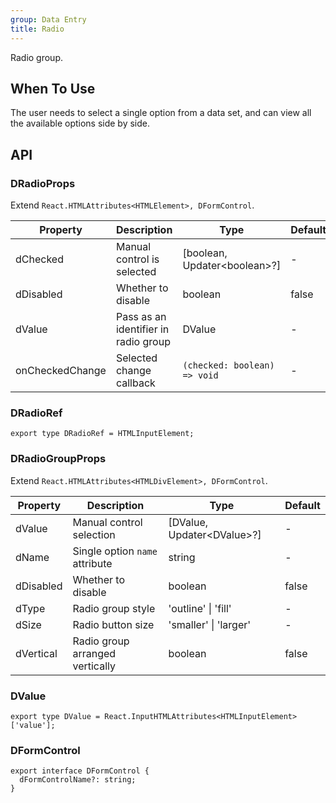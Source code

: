 ```yaml
---
group: Data Entry
title: Radio
---
```


Radio group.

## When To Use

The user needs to select a single option from a data set, and can view all the available options side by side.

## API

### DRadioProps

Extend `React.HTMLAttributes<HTMLElement>, DFormControl`.

<!-- prettier-ignore-start -->
| Property | Description | Type | Default | 
| --- | --- | --- | --- | 
| dChecked | Manual control is selected | [boolean, Updater\<boolean\>?] | - |
| dDisabled | Whether to disable | boolean | false |
| dValue | Pass as an identifier in radio group | DValue  | - |
| onCheckedChange | Selected change callback | `(checked: boolean) => void` | - |
<!-- prettier-ignore-end -->

### DRadioRef

```tsx
export type DRadioRef = HTMLInputElement;
```

### DRadioGroupProps

Extend `React.HTMLAttributes<HTMLDivElement>, DFormControl`.

<!-- prettier-ignore-start -->
| Property | Description | Type | Default | 
| --- | --- | --- | --- | 
| dValue | Manual control selection | [DValue, Updater\<DValue\>?] | - |
| dName | Single option `name` attribute | string | - |
| dDisabled | Whether to disable | boolean | false |
| dType | Radio group style | 'outline' \| 'fill' | - |
| dSize | Radio button size | 'smaller' \| 'larger' | - |
| dVertical | Radio group arranged vertically | boolean | false |
<!-- prettier-ignore-end -->

### DValue

```tsx
export type DValue = React.InputHTMLAttributes<HTMLInputElement>['value'];
```

### DFormControl

```tsx
export interface DFormControl {
  dFormControlName?: string;
}
```
